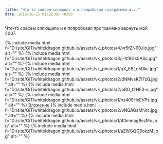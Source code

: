 ```yaml
---
title: "Что-то совсем сплющило и я попробовал программно в..."
date: 2016-10-25 01:22:00 +0300
---
```


Что-то совсем сплющило и я попробовал программно вернуть мой 2007.


{% include media.html f="D:/site/GiT/whiteldragon.github.io/assets/vk_photos/4/vr5fZN90JIo.jpg" alt="" %}
{% include media.html f="D:/site/GiT/whiteldragon.github.io/assets/vk_photos/3/j-Xf9Gs5ASo.jpg" alt="" %}
{% include media.html f="D:/site/GiT/whiteldragon.github.io/assets/vk_photos/1/qX_EBLc5Dkc.jpg" alt="" %}
{% include media.html f="D:/site/GiT/whiteldragon.github.io/assets/vk_photos/2/dNMvsK7I7zQ.jpg" alt="" %}
{% include media.html f="D:/site/GiT/whiteldragon.github.io/assets/vk_photos/2/oBO_t2HF3-s.jpg" alt="" %}
{% include media.html f="D:/site/GiT/whiteldragon.github.io/assets/vk_photos/1/nz409HxEVPs.jpg" alt="" %}
[Вложение](https://vk.com/photo41076938_439067446)
{% include media.html f="D:/site/GiT/whiteldragon.github.io/assets/vk_photos/2/vNQAGsMhirc.jpg" alt="" %}
{% include media.html f="D:/site/GiT/whiteldragon.github.io/assets/vk_photos/1/40mmag8ezMc.jpg" alt="" %}
{% include media.html f="D:/site/GiT/whiteldragon.github.io/assets/vk_photos/1/aZWGQG9okzM.jpg" alt="" %}
